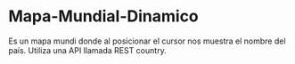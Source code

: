 # Mapa-Mundial-Dinamico

Es un mapa mundi donde al posicionar el cursor nos muestra el nombre del país.
Utiliza una API llamada REST country.
